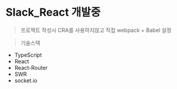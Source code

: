 # Slack_React 개발중

> 프로젝트 작성시 CRA를 사용하지않고 직접 webpack + Babel 설정

> 기술스택 
- TypeScript
- React
- React-Router
- SWR
- socket.io

